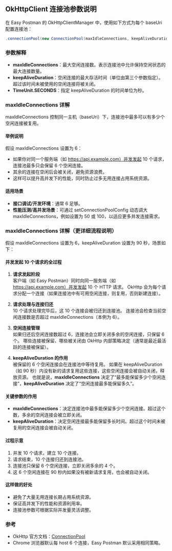 ## OkHttpClient 连接池参数说明

在 Easy Postman 的 OkHttpClientManager 中，使用如下方式为每个 baseUri 配置连接池：

```java
.connectionPool(new ConnectionPool(maxIdleConnections, keepAliveDuration, TimeUnit.SECONDS))
```

### 参数解释
- **maxIdleConnections**：最大空闲连接数。表示连接池中允许保持空闲状态的最大连接数量。
- **keepAliveDuration**：空闲连接的最大存活时间（单位由第三个参数指定）。超过该时间未被使用的空闲连接将被关闭。
- **TimeUnit.SECONDS**：指定 keepAliveDuration 的时间单位为秒。

### maxIdleConnections 详解
maxIdleConnections 控制同一主机（baseUri）下，连接池中最多可以有多少个空闲连接被复用。

#### 举例说明
假设 maxIdleConnections 设置为 6：
- 如果你对同一个服务端（如 https://api.example.com）并发发起 10 个请求，连接池最多只会保留 6 个空闲连接。
- 其余的连接在空闲后会被关闭，避免资源浪费。
- 这样可以提升高并发下的性能，同时防止过多无用连接占用系统资源。

#### 适用场景
- **接口调试/开发环境**：通常 6 足够。
- **性能压测/高并发场景**：可通过 setConnectionPoolConfig 动态调大 maxIdleConnections，例如设置为 50 或 100，以适应更多并发连接需求。

### maxIdleConnections 详解（更详细流程说明）

假设 maxIdleConnections 设置为 6，keepAliveDuration 设置为 90 秒，场景如下：

#### 并发发起 10 个请求的全过程

1. **请求发起阶段**  
   客户端（如 Easy Postman）同时向同一服务端（如 https://api.example.com）并发发起 10 个 HTTP 请求。
   OkHttp 会为每个请求分配一个连接（如果连接池中有可用空闲连接，则复用，否则新建连接）。

2. **请求处理与连接归还**  
   10 个请求处理完毕后，这 10 个连接会被归还到连接池。
   连接池会检查当前空闲连接数是否超过 maxIdleConnections（本例为 6）。

3. **空闲连接管理**  
   如果归还后空闲连接数超过 6，连接池会立即关闭多余的空闲连接，只保留 6 个。
   哪些连接被保留、哪些被关闭由 OkHttp 内部策略决定（通常是最近最活跃的连接被保留）。

4. **keepAliveDuration 的作用**  
   被保留的 6 个空闲连接会在连接池中等待复用。
   如果在 keepAliveDuration（如 90 秒）内没有新的请求复用这些连接，这些空闲连接会被自动关闭，释放资源。
   也就是说，**maxIdleConnections** 决定了“最多能保留多少个空闲连接”，**keepAliveDuration** 决定了“空闲连接最多能保留多久”。

#### 关键参数的作用

- **maxIdleConnections**：决定连接池中最多能保留多少个空闲连接。超过这个数，多余的空闲连接会被立即关闭。
- **keepAliveDuration**：决定空闲连接最多能保留多长时间。超过这个时间未被复用的空闲连接会被自动关闭。

#### 过程示意

1. 并发 10 个请求，建立 10 个连接。
2. 请求结束，10 个连接归还到连接池。
3. 连接池只保留 6 个空闲连接，立即关闭多余的 4 个。
4. 这 6 个空闲连接在 90 秒内如果没有被新请求复用，也会被自动关闭。

#### 这样做的好处

- 避免了大量无用连接长期占用系统资源。
- 保证高并发下的性能和资源利用率。
- 连接池参数可根据实际并发量灵活调整。

### 参考
- OkHttp 官方文档：[ConnectionPool](https://square.github.io/okhttp/4.x/okhttp/okhttp3/-connection-pool/)
- Chrome 浏览器默认每 host 6 个连接，Easy Postman 默认采用相同策略。
